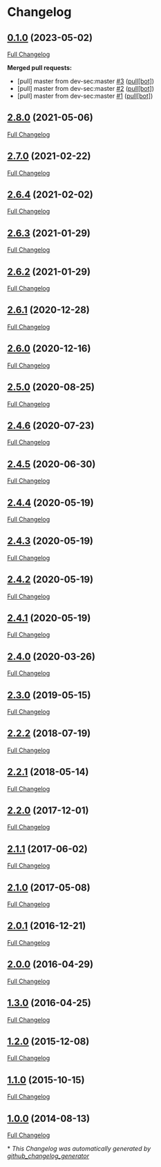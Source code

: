 # Changelog

## [0.1.0](https://github.com/sec-js/linux-baseline/tree/0.1.0) (2023-05-02)

[Full Changelog](https://github.com/sec-js/linux-baseline/compare/2.8.0...0.1.0)

**Merged pull requests:**

- \[pull\] master from dev-sec:master [\#3](https://github.com/sec-js/linux-baseline/pull/3) ([pull[bot]](https://github.com/apps/pull))
- \[pull\] master from dev-sec:master [\#2](https://github.com/sec-js/linux-baseline/pull/2) ([pull[bot]](https://github.com/apps/pull))
- \[pull\] master from dev-sec:master [\#1](https://github.com/sec-js/linux-baseline/pull/1) ([pull[bot]](https://github.com/apps/pull))

## [2.8.0](https://github.com/sec-js/linux-baseline/tree/2.8.0) (2021-05-06)

[Full Changelog](https://github.com/sec-js/linux-baseline/compare/2.7.0...2.8.0)

## [2.7.0](https://github.com/sec-js/linux-baseline/tree/2.7.0) (2021-02-22)

[Full Changelog](https://github.com/sec-js/linux-baseline/compare/2.6.4...2.7.0)

## [2.6.4](https://github.com/sec-js/linux-baseline/tree/2.6.4) (2021-02-02)

[Full Changelog](https://github.com/sec-js/linux-baseline/compare/2.6.3...2.6.4)

## [2.6.3](https://github.com/sec-js/linux-baseline/tree/2.6.3) (2021-01-29)

[Full Changelog](https://github.com/sec-js/linux-baseline/compare/2.6.2...2.6.3)

## [2.6.2](https://github.com/sec-js/linux-baseline/tree/2.6.2) (2021-01-29)

[Full Changelog](https://github.com/sec-js/linux-baseline/compare/2.6.1...2.6.2)

## [2.6.1](https://github.com/sec-js/linux-baseline/tree/2.6.1) (2020-12-28)

[Full Changelog](https://github.com/sec-js/linux-baseline/compare/2.6.0...2.6.1)

## [2.6.0](https://github.com/sec-js/linux-baseline/tree/2.6.0) (2020-12-16)

[Full Changelog](https://github.com/sec-js/linux-baseline/compare/2.5.0...2.6.0)

## [2.5.0](https://github.com/sec-js/linux-baseline/tree/2.5.0) (2020-08-25)

[Full Changelog](https://github.com/sec-js/linux-baseline/compare/2.4.6...2.5.0)

## [2.4.6](https://github.com/sec-js/linux-baseline/tree/2.4.6) (2020-07-23)

[Full Changelog](https://github.com/sec-js/linux-baseline/compare/2.4.5...2.4.6)

## [2.4.5](https://github.com/sec-js/linux-baseline/tree/2.4.5) (2020-06-30)

[Full Changelog](https://github.com/sec-js/linux-baseline/compare/2.4.4...2.4.5)

## [2.4.4](https://github.com/sec-js/linux-baseline/tree/2.4.4) (2020-05-19)

[Full Changelog](https://github.com/sec-js/linux-baseline/compare/2.4.3...2.4.4)

## [2.4.3](https://github.com/sec-js/linux-baseline/tree/2.4.3) (2020-05-19)

[Full Changelog](https://github.com/sec-js/linux-baseline/compare/2.4.2...2.4.3)

## [2.4.2](https://github.com/sec-js/linux-baseline/tree/2.4.2) (2020-05-19)

[Full Changelog](https://github.com/sec-js/linux-baseline/compare/2.4.1...2.4.2)

## [2.4.1](https://github.com/sec-js/linux-baseline/tree/2.4.1) (2020-05-19)

[Full Changelog](https://github.com/sec-js/linux-baseline/compare/2.4.0...2.4.1)

## [2.4.0](https://github.com/sec-js/linux-baseline/tree/2.4.0) (2020-03-26)

[Full Changelog](https://github.com/sec-js/linux-baseline/compare/2.3.0...2.4.0)

## [2.3.0](https://github.com/sec-js/linux-baseline/tree/2.3.0) (2019-05-15)

[Full Changelog](https://github.com/sec-js/linux-baseline/compare/2.2.2...2.3.0)

## [2.2.2](https://github.com/sec-js/linux-baseline/tree/2.2.2) (2018-07-19)

[Full Changelog](https://github.com/sec-js/linux-baseline/compare/2.2.1...2.2.2)

## [2.2.1](https://github.com/sec-js/linux-baseline/tree/2.2.1) (2018-05-14)

[Full Changelog](https://github.com/sec-js/linux-baseline/compare/2.2.0...2.2.1)

## [2.2.0](https://github.com/sec-js/linux-baseline/tree/2.2.0) (2017-12-01)

[Full Changelog](https://github.com/sec-js/linux-baseline/compare/2.1.1...2.2.0)

## [2.1.1](https://github.com/sec-js/linux-baseline/tree/2.1.1) (2017-06-02)

[Full Changelog](https://github.com/sec-js/linux-baseline/compare/2.1.0...2.1.1)

## [2.1.0](https://github.com/sec-js/linux-baseline/tree/2.1.0) (2017-05-08)

[Full Changelog](https://github.com/sec-js/linux-baseline/compare/2.0.1...2.1.0)

## [2.0.1](https://github.com/sec-js/linux-baseline/tree/2.0.1) (2016-12-21)

[Full Changelog](https://github.com/sec-js/linux-baseline/compare/2.0.0...2.0.1)

## [2.0.0](https://github.com/sec-js/linux-baseline/tree/2.0.0) (2016-04-29)

[Full Changelog](https://github.com/sec-js/linux-baseline/compare/1.3.0...2.0.0)

## [1.3.0](https://github.com/sec-js/linux-baseline/tree/1.3.0) (2016-04-25)

[Full Changelog](https://github.com/sec-js/linux-baseline/compare/1.2.0...1.3.0)

## [1.2.0](https://github.com/sec-js/linux-baseline/tree/1.2.0) (2015-12-08)

[Full Changelog](https://github.com/sec-js/linux-baseline/compare/1.1.0...1.2.0)

## [1.1.0](https://github.com/sec-js/linux-baseline/tree/1.1.0) (2015-10-15)

[Full Changelog](https://github.com/sec-js/linux-baseline/compare/1.0.0...1.1.0)

## [1.0.0](https://github.com/sec-js/linux-baseline/tree/1.0.0) (2014-08-13)

[Full Changelog](https://github.com/sec-js/linux-baseline/compare/d39ff2f0ed650ff62f3eda29ba2adc9f36721d91...1.0.0)



\* *This Changelog was automatically generated by [github_changelog_generator](https://github.com/github-changelog-generator/github-changelog-generator)*
